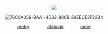 <div align="center">

![](https://komarev.com/ghpvc/?username=vampaku&label=VIEWERS&color=lightgrey&style=flat&base=600)‎
  
![76C0A059-BAA1-4D32-880B-29EECE2F23B4](https://github.com/user-attachments/assets/791acf19-8115-4125-a41e-7002f5787c02)

[rentry](https://rentry.co/vkaru) ‎ ‎ ‎ ‎ ‎ ‎ ‎ ‎ ‎ ‎ ‎ ‎ ‎ ‎ [atabook](https://vampaku.atabook.org) ‎ ‎ ‎  ‎ ‎ ‎ ‎ ‎ ‎ ‎‎ ‎ ‎ ‎ [more](https://rentry.co/more-marsh)
